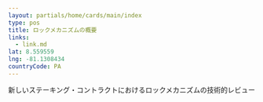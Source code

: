 ```yaml
---
layout: partials/home/cards/main/index
type: pos
title: ロックメカニズムの概要
links:
  - link.md
lat: 8.559559
lng: -81.1308434
countryCode: PA
---
```


新しいステーキング・コントラクトにおけるロックメカニズムの技術的レビュー